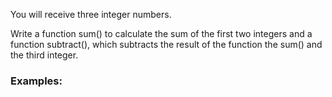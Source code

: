 You will receive three integer numbers. 

Write a function sum() to calculate the sum of the first two integers and a function subtract(), which subtracts the result of the function the sum() and the third integer.

### Examples:

